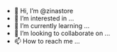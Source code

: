 - 👋 Hi, I’m @zinastore
- 👀 I’m interested in ...
- 🌱 I’m currently learning ...
- 💞️ I’m looking to collaborate on ...
- 📫 How to reach me ...

<!---
zinastore/zinastore is a ✨ special ✨ repository because its `README.md` (this file) appears on your GitHub profile.
You can click the Preview link to take a look at your changes.
--->
